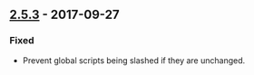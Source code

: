 ## [2.5.3] - 2017-09-27
### Fixed
- Prevent global scripts being slashed if they are unchanged.

[2.5.3]: https://github.com/studiopress/genesis/compare/2.5.2...2.5.3
